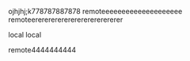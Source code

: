 ojhjhj;k778787887878
remoteeeeeeeeeeeeeeeeeeee
remoteerererererererererererererer

local local

remote4444444444
